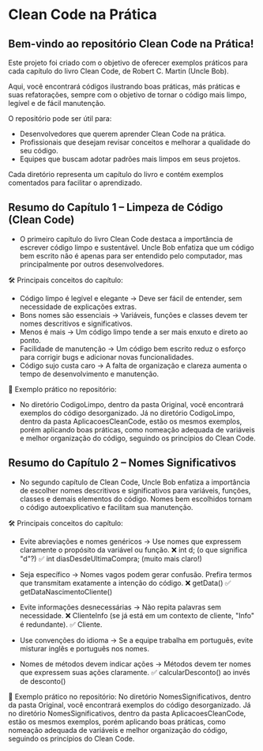 <h1>Clean Code na Prática</h1>

<h2>Bem-vindo ao repositório Clean Code na Prática!</h2>

Este projeto foi criado com o objetivo de oferecer exemplos práticos para cada capítulo do livro Clean Code, de Robert C. Martin (Uncle Bob).

Aqui, você encontrará códigos ilustrando boas práticas, más práticas e suas refatorações, sempre com o objetivo de tornar o código mais limpo, legível e de fácil manutenção.

O repositório pode ser útil para:
- Desenvolvedores que querem aprender Clean Code na prática.
- Profissionais que desejam revisar conceitos e melhorar a qualidade do seu código.
- Equipes que buscam adotar padrões mais limpos em seus projetos.

Cada diretório representa um capítulo do livro e contém exemplos comentados para facilitar o aprendizado.

<h2>Resumo do Capítulo 1 – Limpeza de Código (Clean Code)</h2>

- O primeiro capítulo do livro Clean Code destaca a importância de escrever código limpo e sustentável. Uncle Bob enfatiza que um código bem escrito não é apenas para ser entendido pelo computador, mas principalmente por outros desenvolvedores.

🛠️ Principais conceitos do capítulo:
- Código limpo é legível e elegante → Deve ser fácil de entender, sem necessidade de explicações extras.
- Bons nomes são essenciais → Variáveis, funções e classes devem ter nomes descritivos e significativos.
- Menos é mais → Um código limpo tende a ser mais enxuto e direto ao ponto.
- Facilidade de manutenção → Um código bem escrito reduz o esforço para corrigir bugs e adicionar novas funcionalidades.
- Código sujo custa caro → A falta de organização e clareza aumenta o tempo de desenvolvimento e manutenção.
  
📌 Exemplo prático no repositório:
- No diretório CodigoLimpo, dentro da pasta Original, você encontrará exemplos do código desorganizado. Já no diretório CodigoLimpo, dentro da pasta AplicacoesCleanCode, estão os mesmos exemplos, porém aplicando boas práticas, como nomeação adequada de variáveis e melhor organização do código, seguindo os princípios do Clean Code.

<h2>Resumo do Capítulo 2 – Nomes Significativos</h2>

- No segundo capítulo de Clean Code, Uncle Bob enfatiza a importância de escolher nomes descritivos e significativos para variáveis, funções, classes e demais elementos do código. Nomes bem escolhidos tornam o código autoexplicativo e facilitam sua manutenção.

🛠️ Principais conceitos do capítulo:
- Evite abreviações e nomes genéricos → Use nomes que expressem claramente o propósito da variável ou função.
❌ int d; (o que significa "d"?)
✅ int diasDesdeUltimaCompra; (muito mais claro!)

- Seja específico → Nomes vagos podem gerar confusão. Prefira termos que transmitam exatamente a intenção do código.
❌ getData()
✅ getDataNascimentoCliente()

- Evite informações desnecessárias → Não repita palavras sem necessidade.
❌ ClienteInfo (se já está em um contexto de cliente, "Info" é redundante).
✅ Cliente.

- Use convenções do idioma → Se a equipe trabalha em português, evite misturar inglês e português nos nomes.

- Nomes de métodos devem indicar ações → Métodos devem ter nomes que expressem suas ações claramente.
✅ calcularDesconto() ao invés de desconto()

📌 Exemplo prático no repositório:
No diretório NomesSignificativos, dentro da pasta Original, você encontrará exemplos do código desorganizado. Já no diretório NomesSignificativos, dentro da pasta AplicacoesCleanCode, estão os mesmos exemplos, porém aplicando boas práticas, como nomeação adequada de variáveis e melhor organização do código, seguindo os princípios do Clean Code.
